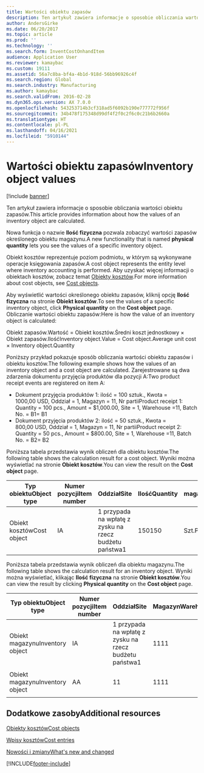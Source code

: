 ```yaml
---
title: Wartości obiektu zapasów
description: Ten artykuł zawiera informacje o sposobie obliczania wartości obiektu zapasów.
author: AndersGirke
ms.date: 06/20/2017
ms.topic: article
ms.prod: ''
ms.technology: ''
ms.search.form: InventCostOnhandItem
audience: Application User
ms.reviewer: kamaybac
ms.custom: 19111
ms.assetid: 56a7c8ba-bf4a-4b1d-918d-56bb96926c4f
ms.search.region: Global
ms.search.industry: Manufacturing
ms.author: kamaybac
ms.search.validFrom: 2016-02-28
ms.dyn365.ops.version: AX 7.0.0
ms.openlocfilehash: 543253714b3cf318ad5f6092b190e777772f956f
ms.sourcegitcommit: 34b478f175348d99df4f2f0c2f6c0c21b6b2660a
ms.translationtype: HT
ms.contentlocale: pl-PL
ms.lasthandoff: 04/16/2021
ms.locfileid: "5910144"
---
```

# <a name="inventory-object-values"></a><span data-ttu-id="c1c5c-103">Wartości obiektu zapasów</span><span class="sxs-lookup"><span data-stu-id="c1c5c-103">Inventory object values</span></span>

[!include [banner](../includes/banner.md)]

<span data-ttu-id="c1c5c-104">Ten artykuł zawiera informacje o sposobie obliczania wartości obiektu zapasów.</span><span class="sxs-lookup"><span data-stu-id="c1c5c-104">This article provides information about how the values of an inventory object are calculated.</span></span> 

<span data-ttu-id="c1c5c-105">Nowa funkcja o nazwie **Ilość fizyczna** pozwala zobaczyć wartości zapasów określonego obiektu magazynu.</span><span class="sxs-lookup"><span data-stu-id="c1c5c-105">A new functionality that is named **physical quantity** lets you see the values of a specific inventory object.</span></span> 

<span data-ttu-id="c1c5c-106">Obiekt kosztów reprezentuje poziom podmiotu, w którym są wykonywane operacje księgowania zapasów.</span><span class="sxs-lookup"><span data-stu-id="c1c5c-106">A cost object represents the entity level where inventory accounting is performed.</span></span> <span data-ttu-id="c1c5c-107">Aby uzyskać więcej informacji o obiektach kosztów, zobacz temat [Obiekty kosztów](cost-object.md).</span><span class="sxs-lookup"><span data-stu-id="c1c5c-107">For more information about cost objects, see [Cost objects](cost-object.md).</span></span> 

<span data-ttu-id="c1c5c-108">Aby wyświetlić wartości określonego obiektu zapasów, kliknij opcję **Ilość fizyczna** na stronie **Obiekt kosztów**.</span><span class="sxs-lookup"><span data-stu-id="c1c5c-108">To see the values of a specific inventory object, click **Physical quantity** on the **Cost object** page.</span></span> <span data-ttu-id="c1c5c-109">Obliczanie wartości obiektu zapasów:</span><span class="sxs-lookup"><span data-stu-id="c1c5c-109">Here is how the value of an inventory object is calculated:</span></span> 

<span data-ttu-id="c1c5c-110">Obiekt zapasów.Wartość = Obiekt kosztów.Średni koszt jednostkowy × Obiekt zapasów.Ilość</span><span class="sxs-lookup"><span data-stu-id="c1c5c-110">Inventory object.Value = Cost object.Average unit cost × Inventory object.Quantity</span></span> 

<span data-ttu-id="c1c5c-111">Poniższy przykład pokazuje sposób obliczania wartości obiektu zapasów i obiektu kosztów.</span><span class="sxs-lookup"><span data-stu-id="c1c5c-111">The following example shows how the values of an inventory object and a cost object are calculated.</span></span> <span data-ttu-id="c1c5c-112">Zarejestrowane są dwa zdarzenia dokumentu przyjęcia produktów dla pozycji A:</span><span class="sxs-lookup"><span data-stu-id="c1c5c-112">Two product receipt events are registered on item A:</span></span>

-   <span data-ttu-id="c1c5c-113">Dokument przyjęcia produktów 1: ilość = 100 sztuk., Kwota = 1000,00 USD, Oddział = 1, Magazyn = 11, Nr partii</span><span class="sxs-lookup"><span data-stu-id="c1c5c-113">Product receipt 1: Quantity = 100 pcs., Amount = $1,000.00, Site = 1, Warehouse =11, Batch No.</span></span> <span data-ttu-id="c1c5c-114">= B1</span><span class="sxs-lookup"><span data-stu-id="c1c5c-114">= B1</span></span>
-   <span data-ttu-id="c1c5c-115">Dokument przyjęcia produktów 2: ilość = 50 sztuk., Kwota = 800,00 USD, Oddział = 1, Magazyn = 11, Nr partii</span><span class="sxs-lookup"><span data-stu-id="c1c5c-115">Product receipt 2: Quantity = 50 pcs., Amount = $800.00, Site = 1, Warehouse =11, Batch No.</span></span> <span data-ttu-id="c1c5c-116">= B2</span><span class="sxs-lookup"><span data-stu-id="c1c5c-116">= B2</span></span>

<span data-ttu-id="c1c5c-117">Poniższa tabela przedstawia wynik obliczeń dla obiektu kosztów.</span><span class="sxs-lookup"><span data-stu-id="c1c5c-117">The following table shows the calculation result for a cost object.</span></span> <span data-ttu-id="c1c5c-118">Wyniki można wyświetlać na stronie **Obiekt kosztów**.</span><span class="sxs-lookup"><span data-stu-id="c1c5c-118">You can view the result on the **Cost object** page.</span></span>

<table style="width:100%;">
<colgroup>
<col width="14%" />
<col width="14%" />
<col width="14%" />
<col width="14%" />
<col width="14%" />
<col width="14%" />
<col width="14%" />
</colgroup>
<thead>
<tr class="header">
<th><span data-ttu-id="c1c5c-119">Typ obiektu</span><span class="sxs-lookup"><span data-stu-id="c1c5c-119">Object type</span></span></th>
<th><span data-ttu-id="c1c5c-120">Numer pozycji</span><span class="sxs-lookup"><span data-stu-id="c1c5c-120">Item number</span></span></th>
<th><span data-ttu-id="c1c5c-121">Oddział</span><span class="sxs-lookup"><span data-stu-id="c1c5c-121">Site</span></span></th>
<th><span data-ttu-id="c1c5c-122">Ilość</span><span class="sxs-lookup"><span data-stu-id="c1c5c-122">Quantity</span></span></th>
<th><span data-ttu-id="c1c5c-123">Jednostka magazynowa</span><span class="sxs-lookup"><span data-stu-id="c1c5c-123">Inventory unit</span></span></th>
<th><span data-ttu-id="c1c5c-124">Wartość</span><span class="sxs-lookup"><span data-stu-id="c1c5c-124">Value</span></span></th>
<th><span data-ttu-id="c1c5c-125">Średni koszt jednostkowy</span><span class="sxs-lookup"><span data-stu-id="c1c5c-125">Average unit cost</span></span></th>
</tr>
</thead>
<tbody>
<tr class="odd">
<td><span data-ttu-id="c1c5c-126">Obiekt kosztów</span><span class="sxs-lookup"><span data-stu-id="c1c5c-126">Cost object</span></span></td>
<td><span data-ttu-id="c1c5c-127">I</span><span class="sxs-lookup"><span data-stu-id="c1c5c-127">A</span></span></td>
<td><span data-ttu-id="c1c5c-128">1 przypada na wpłatę z zysku na rzecz budżetu państwa</span><span class="sxs-lookup"><span data-stu-id="c1c5c-128">1</span></span></td>
<td><span data-ttu-id="c1c5c-129">150</span><span class="sxs-lookup"><span data-stu-id="c1c5c-129">150</span></span></td>
<td><span data-ttu-id="c1c5c-130">Szt.</span><span class="sxs-lookup"><span data-stu-id="c1c5c-130">Pcs.</span></span></td>
<td><p><span data-ttu-id="c1c5c-131">1800,00 USD</span><span class="sxs-lookup"><span data-stu-id="c1c5c-131">$1800.00</span></span></p></td>
<td><p><span data-ttu-id="c1c5c-132">12,00 USD</span><span class="sxs-lookup"><span data-stu-id="c1c5c-132">$12.00</span></span></p></td>
</tr>
</tbody>
</table>

<span data-ttu-id="c1c5c-133">Poniższa tabela przedstawia wynik obliczeń dla obiektu magazynu.</span><span class="sxs-lookup"><span data-stu-id="c1c5c-133">The following table shows the calculation result for an inventory object.</span></span> <span data-ttu-id="c1c5c-134">Wyniki można wyświetlać, klikając **Ilość fizyczna** na stronie **Obiekt kosztów**.</span><span class="sxs-lookup"><span data-stu-id="c1c5c-134">You can view the result by clicking **Physical quantity** on the **Cost object** page.</span></span>

<table style="width:100%;">
<colgroup>
<col width="11%" />
<col width="11%" />
<col width="11%" />
<col width="11%" />
<col width="11%" />
<col width="11%" />
<col width="11%" />
<col width="11%" />
<col width="11%" />
</colgroup>
<thead>
<tr class="header">
<th><span data-ttu-id="c1c5c-135">Typ obiektu</span><span class="sxs-lookup"><span data-stu-id="c1c5c-135">Object type</span></span></th>
<th><span data-ttu-id="c1c5c-136">Numer pozycji</span><span class="sxs-lookup"><span data-stu-id="c1c5c-136">Item number</span></span></th>
<th><span data-ttu-id="c1c5c-137">Oddział</span><span class="sxs-lookup"><span data-stu-id="c1c5c-137">Site</span></span></th>
<th><span data-ttu-id="c1c5c-138">Magazyn</span><span class="sxs-lookup"><span data-stu-id="c1c5c-138">Warehouse</span></span></th>
<th><span data-ttu-id="c1c5c-139">Numer partii</span><span class="sxs-lookup"><span data-stu-id="c1c5c-139">Batch No.</span></span></th>
<th><span data-ttu-id="c1c5c-140">Ilość</span><span class="sxs-lookup"><span data-stu-id="c1c5c-140">Quantity</span></span></th>
<th><span data-ttu-id="c1c5c-141">Jednostka magazynowa</span><span class="sxs-lookup"><span data-stu-id="c1c5c-141">Inventory unit</span></span></th>
<th><span data-ttu-id="c1c5c-142">Wartość</span><span class="sxs-lookup"><span data-stu-id="c1c5c-142">Value</span></span></th>
<th><span data-ttu-id="c1c5c-143">Średni koszt jednostkowy</span><span class="sxs-lookup"><span data-stu-id="c1c5c-143">Average unit cost</span></span></th>
</tr>
</thead>
<tbody>
<tr class="odd">
<td><span data-ttu-id="c1c5c-144">Obiekt magazynu</span><span class="sxs-lookup"><span data-stu-id="c1c5c-144">Inventory object</span></span></td>
<td><span data-ttu-id="c1c5c-145">I</span><span class="sxs-lookup"><span data-stu-id="c1c5c-145">A</span></span></td>
<td><span data-ttu-id="c1c5c-146">1 przypada na wpłatę z zysku na rzecz budżetu państwa</span><span class="sxs-lookup"><span data-stu-id="c1c5c-146">1</span></span></td>
<td><span data-ttu-id="c1c5c-147">11</span><span class="sxs-lookup"><span data-stu-id="c1c5c-147">11</span></span></td>
<td><span data-ttu-id="c1c5c-148">B1</span><span class="sxs-lookup"><span data-stu-id="c1c5c-148">B1</span></span></td>
<td><span data-ttu-id="c1c5c-149">100</span><span class="sxs-lookup"><span data-stu-id="c1c5c-149">100</span></span></td>
<td><span data-ttu-id="c1c5c-150">Szt.</span><span class="sxs-lookup"><span data-stu-id="c1c5c-150">Pcs.</span></span></td>
<td><p><span data-ttu-id="c1c5c-151">1200,00 USD</span><span class="sxs-lookup"><span data-stu-id="c1c5c-151">$1200.00</span></span></p></td>
<td><p><span data-ttu-id="c1c5c-152">12,00 USD</span><span class="sxs-lookup"><span data-stu-id="c1c5c-152">$12.00</span></span></p></td>
</tr>
<tr class="even">
<td><span data-ttu-id="c1c5c-153">Obiekt magazynu</span><span class="sxs-lookup"><span data-stu-id="c1c5c-153">Inventory object</span></span></td>
<td><span data-ttu-id="c1c5c-154">A</span><span class="sxs-lookup"><span data-stu-id="c1c5c-154">A</span></span></td>
<td><span data-ttu-id="c1c5c-155">1</span><span class="sxs-lookup"><span data-stu-id="c1c5c-155">1</span></span></td>
<td><span data-ttu-id="c1c5c-156">11</span><span class="sxs-lookup"><span data-stu-id="c1c5c-156">11</span></span></td>
<td><span data-ttu-id="c1c5c-157">B2</span><span class="sxs-lookup"><span data-stu-id="c1c5c-157">B2</span></span></td>
<td><span data-ttu-id="c1c5c-158">50</span><span class="sxs-lookup"><span data-stu-id="c1c5c-158">50</span></span></td>
<td><span data-ttu-id="c1c5c-159">Szt.</span><span class="sxs-lookup"><span data-stu-id="c1c5c-159">Pcs.</span></span></td>
<td><p><span data-ttu-id="c1c5c-160">600,00 USD</span><span class="sxs-lookup"><span data-stu-id="c1c5c-160">$600.00</span></span></p></td>
<td><p><span data-ttu-id="c1c5c-161">12,00 USD</span><span class="sxs-lookup"><span data-stu-id="c1c5c-161">$12.00</span></span></p></td>
</tr>
</tbody>
</table>



<a name="additional-resources"></a><span data-ttu-id="c1c5c-162">Dodatkowe zasoby</span><span class="sxs-lookup"><span data-stu-id="c1c5c-162">Additional resources</span></span>
--------

[<span data-ttu-id="c1c5c-163">Obiekty kosztów</span><span class="sxs-lookup"><span data-stu-id="c1c5c-163">Cost objects</span></span>](cost-object.md)

[<span data-ttu-id="c1c5c-164">Wpisy kosztów</span><span class="sxs-lookup"><span data-stu-id="c1c5c-164">Cost entries</span></span>](cost-entries.md)

[<span data-ttu-id="c1c5c-165">Nowości i zmiany</span><span class="sxs-lookup"><span data-stu-id="c1c5c-165">What's new and changed</span></span>](../../fin-ops-core/fin-ops/get-started/whats-new-changed.md)





[!INCLUDE[footer-include](../../includes/footer-banner.md)]